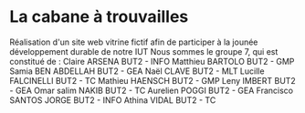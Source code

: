 # La cabane à trouvailles

Réalisation d'un site web vitrine fictif afin de participer à la jounée développement durable de notre IUT
Nous sommes le groupe 7, qui est constitué de : 
Claire ARSENA BUT2 - INFO
Matthieu BARTOLO BUT2 - GMP
Samia BEN ABDELLAH BUT2 - GEA
Naël CLAVE BUT2 - MLT
Lucille FALCINELLI BUT2 - TC
Mathieu HAENSCH BUT2 - GMP
Leny IMBERT BUT2 - GEA
Omar salim NAKIB BUT2 - TC
Aurelien POGGI BUT2 - GEA
Francisco SANTOS JORGE BUT2 - INFO
Athina VIDAL BUT2 - TC
